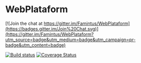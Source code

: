 # WebPlataform

[![Join the chat at https://gitter.im/Famintus/WebPlataform](https://badges.gitter.im/Join%20Chat.svg)](https://gitter.im/Famintus/WebPlataform?utm_source=badge&utm_medium=badge&utm_campaign=pr-badge&utm_content=badge)

[![Build status](https://ci.appveyor.com/api/projects/status/jc6xoa7sx1r1ndam?svg=true)](https://ci.appveyor.com/project/Britz/webplataform) [![Coverage Status](https://coveralls.io/repos/Famintus/WebPlataform/badge.svg?branch=master)](https://coveralls.io/r/Famintus/WebPlataform?branch=master)

